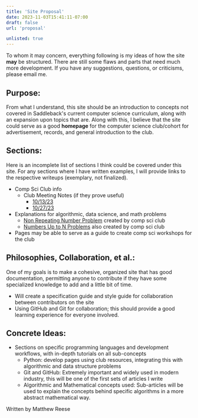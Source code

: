 ```yaml
---
title: 'Site Proposal'
date: 2023-11-03T15:41:11-07:00
draft: false
url: 'proposal'

unlisted: true
---
```


To whom it may concern, everything following is my ideas of how the site **may** be structured. There are still some flaws and parts that need much more development. If you have any suggestions, questions, or criticisms, please email me.

## Purpose:
From what I understand, this site should be an introduction to concepts not covered in Saddleback's current computer science curriculum, along with an expansion upon topics that are. Along with this, I believe that the site could serve as a good **homepage** for the computer science club/cohort for advertisement, records, and general introduction to the club.

## Sections:
Here is an incomplete list of sections I think could be covered under this site. For any sections where I have written examples, I will provide links to the respective writeups (exemplary, not finalized).
- Comp Sci Club info
  - Club Meeting Notes (if they prove useful) 
    - [10/13/23](https://matt-reese12.github.io/cs-club/meetings/10.13.23)
    - [10/27/23](https://matt-reese12.github.io/cs-club/meetings/10.27.23)
- Explanations for algorithmic, data science, and math problems
  - [Non Repeating Number Problem](https://matt-reese12.github.io/cs-club/coding-problems/non-repeating) created by comp sci club
  - [Numbers Up to N Problems](https://matt-reese12.github.io/cs-club/coding-problems/nums-up-to-n) also created by comp sci club
- Pages may be able to serve as a guide to create comp sci workshops for the club

## Philosophies, Collaboration, et al.:
One of my goals is to make a cohesive, organized site that has good documentation, permitting anyone to contribute if they have some specialized knowledge to add and a little bit of time.
- Will create a specification guide and style guide for collaboration between contributors on the site
- Using GitHub and Git for collaboration; this should provide a good learning experience for everyone involved.  

## Concrete Ideas:
- Sections on specific programming languages and development workflows, with in-depth tutorials on all sub-concepts
  - Python: develop pages using club resources, integrating this with algorithmic and data structure problems
  - Git and GitHub: Extremely important and widely used in modern industry, this will be one of the first sets of articles I write
  - Algorithmic and Mathematical concepts used: Sub-articles will be used to explain the concepts behind specific algorithms in a more abstract mathematical way.

Written by Matthew Reese